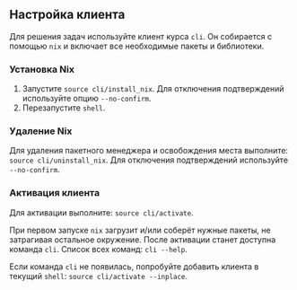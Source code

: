 ## Настройка клиента

Для решения задач используйте клиент курса `cli`. Он собирается с помощью `nix` и включает все необходимые пакеты и библиотеки.

### Установка Nix
1. Запустите `source cli/install_nix`. Для отключения подтверждений используйте опцию `--no-confirm`.
2. Перезапустите `shell`.

### Удаление Nix
Для удаления пакетного менеджера и освобождения места выполните: `source cli/uninstall_nix`. Для отключения подтверждений используйте `--no-confirm`.

### Активация клиента
Для активации выполните: `source cli/activate`.

При первом запуске `nix` загрузит и/или соберёт нужные пакеты, не затрагивая остальное окружение. После активации станет доступна команда `cli`. Список всех команд: `cli --help`.

Если команда `cli` не появилась, попробуйте добавить клиента в текущий `shell`: `source cli/activate --inplace`.
